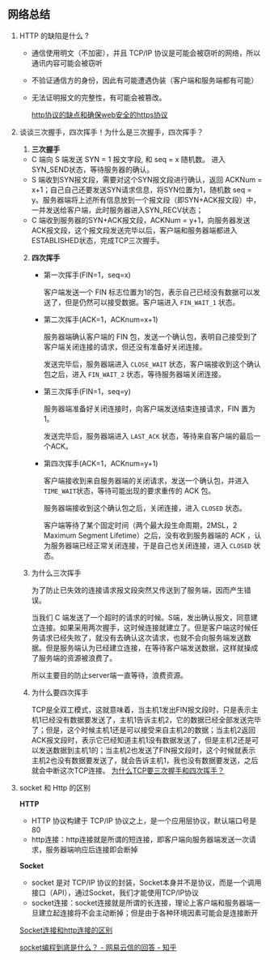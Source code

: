 ## 网络总结

1. HTTP 的缺陷是什么 ?

   - 通信使用明文（不加密），并且 TCP/IP 协议是可能会被窃听的网络，所以通讯内容可能会被窃听

   - 不验证通信方的身份，因此有可能遭遇伪装（客户端和服务端都有可能）

   - 无法证明报文的完整性，有可能会被篡改。

     [http协议的缺点和确保web安全的https协议](https://segmentfault.com/a/1190000015137106)

2. 谈谈三次握手，四次挥手！为什么是三次握手，四次挥手？

   1. **三次握手**

   
   - C 端向 S 端发送 SYN = 1 报文字段, 和 seq = x 随机数。 进入SYN_SEND状态，等待服务器的确认。
   - S 端收到SYN报文段，需要对这个SYN报文段进行确认，返回 ACKNum = x+1；自己自己还要发送SYN请求信息，将SYN位置为1，随机数 seq = y。服务器端将上述所有信息放到一个报文段（即SYN+ACK报文段）中，一并发送给客户端，此时服务器进入SYN_RECV状态；
   - C 端收到服务器的SYN+ACK报文段，ACKNum = y+1，向服务器发送ACK报文段，这个报文段发送完毕以后，客户端和服务器端都进入ESTABLISHED状态，完成TCP三次握手。
   
   2. **四次挥手**
   
      - 第一次挥手(FIN=1，seq=x)
   
        客户端发送一个 FIN 标志位置为1的包，表示自己已经没有数据可以发送了，但是仍然可以接受数据。客户端进入 `FIN_WAIT_1` 状态。
   
      - 第二次挥手(ACK=1，ACKnum=x+1)
   
        服务器端确认客户端的 FIN 包，发送一个确认包，表明自己接受到了客户端关闭连接的请求，但还没有准备好关闭连接。
   
        发送完毕后，服务器端进入 `CLOSE_WAIT` 状态，客户端接收到这个确认包之后，进入 `FIN_WAIT_2` 状态，等待服务器端关闭连接。
   
      - 第三次挥手(FIN=1，seq=y)
   
        服务器端准备好关闭连接时，向客户端发送结束连接请求，FIN 置为1。
   
        发送完毕后，服务器端进入 `LAST_ACK` 状态，等待来自客户端的最后一个ACK。
   
      - 第四次挥手(ACK=1，ACKnum=y+1)
   
        客户端接收到来自服务器端的关闭请求，发送一个确认包，并进入 `TIME_WAIT`状态，等待可能出现的要求重传的 ACK 包。
   
        服务器端接收到这个确认包之后，关闭连接，进入 `CLOSED` 状态。
   
        客户端等待了某个固定时间（两个最大段生命周期，2MSL，2 Maximum Segment Lifetime）之后，没有收到服务器端的 ACK ，认为服务器端已经正常关闭连接，于是自己也关闭连接，进入 `CLOSED` 状态。
   
   3. 为什么三次挥手
   
      为了防止已失效的连接请求报文段突然又传送到了服务端，因而产生错误。
   
      当我们 C 端发送了一个超时的请求的时候。S端，发出确认报文，同意建立连接。如果采用两次握手，这时候连接就建立了。但是客户端这时候任务请求已经失败了，就没有去确认这次请求，也就不会向服务端发送数据。但是服务端认为已经建立连接，在等待客户端发送数据，这样就操成了服务端的资源被浪费了。
   
      所以主要目的防止server端一直等待，浪费资源。
   
   4. 为什么要四次挥手
   
      TCP是全双工模式，这就意味着，当主机1发出FIN报文段时，只是表示主机1已经没有数据要发送了，主机1告诉主机2，它的数据已经全部发送完毕了；但是，这个时候主机1还是可以接受来自主机2的数据；当主机2返回ACK报文段时，表示它已经知道主机1没有数据发送了，但是主机2还是可以发送数据到主机1的；当主机2也发送了FIN报文段时，这个时候就表示主机2也没有数据要发送了，就会告诉主机1，我也没有数据要发送，之后就会中断这次TCP连接。
      [为什么TCP要三次握手和四次挥手？](https://blog.csdn.net/SilenceOO/article/details/77508439)

3. socket 和 Http 的区别

   **HTTP**

   - HTTP 协议构建于 TCP/IP 协议之上，是一个应用层协议，默认端口号是 80
   - http连接：http连接就是所谓的短连接，即客户端向服务器端发送一次请求，服务器端响应后连接即会断掉

   **Socket**

   - socket 是对 TCP/IP 协议的封装，Socket本身并不是协议，而是一个调用接口（API），通过Socket，我们才能使用TCP/IP协议
   - socket连接：socket连接就是所谓的长连接，理论上客户端和服务器端一旦建立起连接将不会主动断掉；但是由于各种环境因素可能会是连接断开

   [Socket连接和http连接的区别](https://www.jianshu.com/p/7396001becfa)

   [socket编程到底是什么？ - 网易云信的回答 - 知乎](https://www.zhihu.com/question/29637351/answer/534704474)

